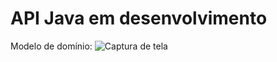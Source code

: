 # API Java em desenvolvimento


Modelo de domínio:
![Captura de tela](https://github.com/viniciusfinger/temp-api-spring/blob/master/imagens/modelo_dominio.PNG "Modelo de domínio da API")
